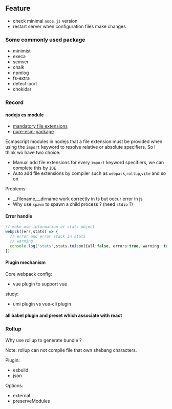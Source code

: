## Feature

* check minimal `node.js` version
* restart server when configuration files make changes

### Some commonly used package

* minimist
* execa
* semver
* chalk
* npmlog
* fs-extra
* detect-port
* chokidar

### Record

#### nodejs es module
 
* [mandatory file extensions](https://nodejs.org/dist/latest-v14.x/docs/api/esm.html#esm_mandatory_file_extensions)
* [pure-esm-package](https://gist.github.com/sindresorhus/a39789f98801d908bbc7ff3ecc99d99c#pure-esm-package)

Ecmascript modules in nodejs that a file extension must be provided when using the `import` keyword to resolve relative
or absolute specifiers. So I think wo have two choice:

* Manual add file extensions for every `import` keyword specifiers, we can complete this by `IDE`
* Auto add file extensions by compiler such as `webpack`,`rollup`,`vite` and so on

Problems:

* __filename,__dirname work correctly in ts but occur error in js
* Why use `spawn` to spawn a child process ? (need `stdio` ?)

#### Error handle

```ts
// make use information of stats object
webpck((err,stats) => {
  // error and error stack in stats
  // warning
  console.log('stats',stats.toJson({all:false, errors:true, warning: true}))
})
```

#### Plugin mechanism

Core webpack config:
* vue plugin to support vue

study:
*  umi plugin vs vue-cli plugin

#### all babel plugin and preset which associate with react

### Rollup

Why use rollup to generate bundle ?

Note: rollup can not compile file that own shebang characters.

Plugin:

* esbuild
* json

Options:

* external
* preserveModules

